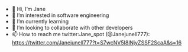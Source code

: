 - 👋 Hi, I’m Jane
- 👀 I’m interested in software engineering
- 🌱 I’m currently learning 
- 💞️ I’m looking to collaborate with other developers
- 📫 How to reach me twitter:Jane_spot (@Janejunell777): https://twitter.com/Janejunell777?t=S7wcNV5I8lNjyZSSF2ScaA&s=16

<!---
Junell777/Junell777 is a ✨ special ✨ repository because its `README.md` (this file) appears on your GitHub profile.
You can click the Preview link to take a look at your changes.
--->
